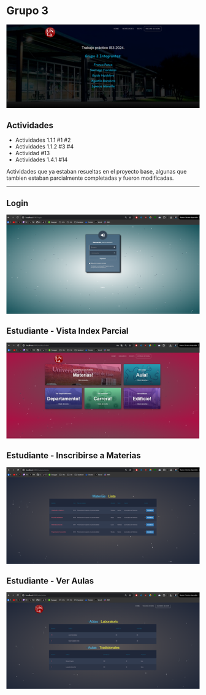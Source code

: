 # Grupo 3

![Portada](images/Portada.png)

## Actividades

- Actividades 1.1.1 #1 #2
- Actividades 1.1.2 #3 #4
- Actividad #13
- Actividades 1.4.1 #14

Actividades que ya estaban resueltas en el proyecto base, algunas que tambien estaban parcialmente completadas y fueron modificadas.

---

## Login

![Login](images/Login.png)

## Estudiante - Vista Index Parcial

![Login Success Estudiante](images/LoginSuccessEstudiante.png)

## Estudiante - Inscribirse a Materias

![Estudiante Inscribirse Materia](images/EstudianteInscribirseMateria.png)

## Estudiante - Ver Aulas

![Estudiante Ver Aulas](images/EstudianteVerAulas.png)

